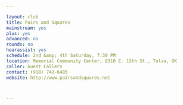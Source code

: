 ```yaml
---

layout: club
title: Pairs and Squares
mainstream: yes
plus: yes
advanced: no
rounds: no
hearassist: yes
schedule: 2nd &amp; 4th Saturday, 7:30 PM
location: Memorial Community Center, 8310 E. 15th St., Tulsa, OK
caller: Guest Callers
contact: (918) 742-6485
website: http://www.pairsandsquares.net



---
```


